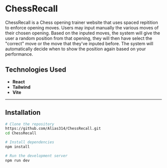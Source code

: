# ChessRecall

ChessRecall is a Chess opening trainer website that uses spaced repitition to enforce opening moves. Users may input manually the various moves of their chosen opening. Based on the inputed moves, the system will give the user a random position from that opening, they will then have select the "correct" move or the move that they've inputed before. The system will automatically decide when to show the position again based on your performance.

## Technologies Used

- **React**
- **Tailwind**
- **Vite**

---

## Installation

```bash
# Clone the repository
https://github.com/Alias314/ChessRecall.git
cd ChessRecall

# Install dependencies
npm install

# Run the development server
npm run dev
